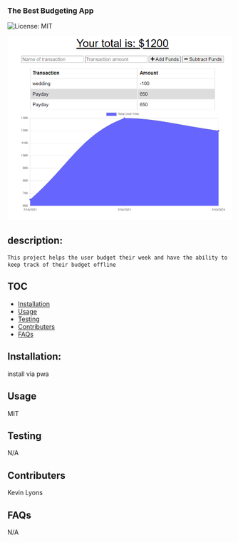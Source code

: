 ### The Best Budgeting App

![License: MIT](https://img.shields.io/badge/License-MIT-green.svg)

![snapshot](images\budgetingapp.PNG)

## description:

    This project helps the user budget their week and have the ability to keep track of their budget offline

## TOC

- [Installation](#installation)
- [Usage](#usage)
- [Testing](#tests)
- [Contributers](#Contributers)
- [FAQs](#FAQs)

## Installation:

install via pwa

## Usage

MIT

## Testing

N/A

## Contributers

Kevin Lyons

## FAQs

N/A
